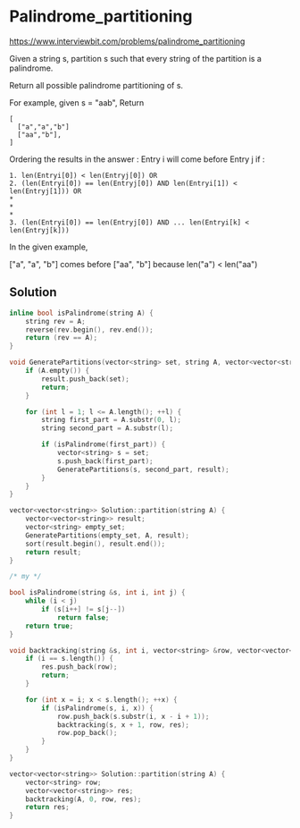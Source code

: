 # Palindrome_partitioning

https://www.interviewbit.com/problems/palindrome_partitioning

Given a string s, partition s such that every string of the partition is a palindrome.

Return all possible palindrome partitioning of s.

For example, given s = "aab",
Return

```
[
  ["a","a","b"]
  ["aa","b"],
]
```

Ordering the results in the answer : Entry i will come before Entry j if :
```
1. len(Entryi[0]) < len(Entryj[0]) OR
2. (len(Entryi[0]) == len(Entryj[0]) AND len(Entryi[1]) < len(Entryj[1])) OR
*
*
*
3. (len(Entryi[0]) == len(Entryj[0]) AND ... len(Entryi[k] < len(Entryj[k]))
```

In the given example,

["a", "a", "b"] comes before ["aa", "b"] because len("a") < len("aa")



## Solution

```cpp
inline bool isPalindrome(string A) {
    string rev = A;
    reverse(rev.begin(), rev.end());
    return (rev == A);
}

void GeneratePartitions(vector<string> set, string A, vector<vector<string>> &result) {
    if (A.empty()) {
        result.push_back(set);
        return;
    }

    for (int l = 1; l <= A.length(); ++l) {
        string first_part = A.substr(0, l);
        string second_part = A.substr(l);

        if (isPalindrome(first_part)) {
            vector<string> s = set;
            s.push_back(first_part);
            GeneratePartitions(s, second_part, result);
        }
    }
}

vector<vector<string>> Solution::partition(string A) {
    vector<vector<string>> result;
    vector<string> empty_set;
    GeneratePartitions(empty_set, A, result);
    sort(result.begin(), result.end());
    return result;
}

/* my */

bool isPalindrome(string &s, int i, int j) {
    while (i < j)
        if (s[i++] != s[j--])
            return false;
    return true;
}

void backtracking(string &s, int i, vector<string> &row, vector<vector<string>> &res) {
    if (i == s.length()) {
        res.push_back(row);
        return;
    }

    for (int x = i; x < s.length(); ++x) {
        if (isPalindrome(s, i, x)) {
            row.push_back(s.substr(i, x - i + 1));
            backtracking(s, x + 1, row, res);
            row.pop_back();
        }
    }
}

vector<vector<string>> Solution::partition(string A) {
    vector<string> row;
    vector<vector<string>> res;
    backtracking(A, 0, row, res);
    return res;
}
```